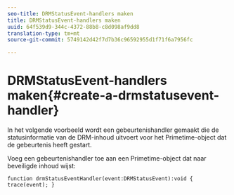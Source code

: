 ```yaml
---
seo-title: DRMStatusEvent-handlers maken
title: DRMStatusEvent-handlers maken
uuid: 64f539d9-344c-4372-88b8-c8d098af9dd8
translation-type: tm+mt
source-git-commit: 5749142d42f7d7b36c96592955d1f71f6a7956fc

---
```



# DRMStatusEvent-handlers maken{#create-a-drmstatusevent-handler}

In het volgende voorbeeld wordt een gebeurtenishandler gemaakt die de statusinformatie van de DRM-inhoud uitvoert voor het Primetime-object dat de gebeurtenis heeft gestart.

Voeg een gebeurtenishandler toe aan een Primetime-object dat naar beveiligde inhoud wijst:

```
function drmStatusEventHandler(event:DRMStatusEvent):void { trace(event); } 
```

